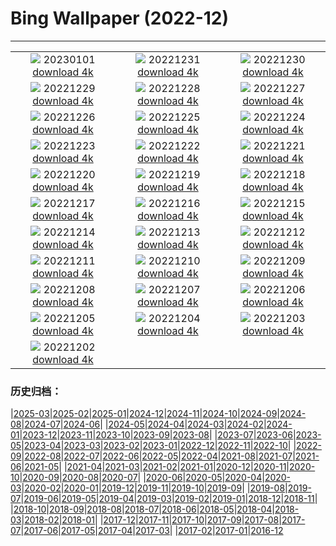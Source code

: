 # Bing Wallpaper (2022-12)
**************
| | | |
| :----: | :----: | :----: |
| ![](https://www.bing.com/th?id=OHR.NorwayNYD_EN-IN6052154590_1920x1080.jpg) 20230101 [download 4k](https://www.bing.com/th?id=OHR.NorwayNYD_EN-IN6052154590_UHD.jpg) | ![](https://www.bing.com/th?id=OHR.SydneyNYE_EN-IN5785868049_1920x1080.jpg) 20221231 [download 4k](https://www.bing.com/th?id=OHR.SydneyNYE_EN-IN5785868049_UHD.jpg) | ![](https://www.bing.com/th?id=OHR.ChalkRock_EN-IN5344251855_1920x1080.jpg) 20221230 [download 4k](https://www.bing.com/th?id=OHR.ChalkRock_EN-IN5344251855_UHD.jpg) |
| ![](https://www.bing.com/th?id=OHR.ButterflyEffect_EN-IN8242290017_1920x1080.jpg) 20221229 [download 4k](https://www.bing.com/th?id=OHR.ButterflyEffect_EN-IN8242290017_UHD.jpg) | ![](https://www.bing.com/th?id=OHR.ChiesaBianca_EN-IN7871621684_1920x1080.jpg) 20221228 [download 4k](https://www.bing.com/th?id=OHR.ChiesaBianca_EN-IN7871621684_UHD.jpg) | ![](https://www.bing.com/th?id=OHR.NagarholeNationalPark_EN-IN4004440507_1920x1080.jpg) 20221227 [download 4k](https://www.bing.com/th?id=OHR.NagarholeNationalPark_EN-IN4004440507_UHD.jpg) |
| ![](https://www.bing.com/th?id=OHR.BeverleyWestwood_EN-IN6607580753_1920x1080.jpg) 20221226 [download 4k](https://www.bing.com/th?id=OHR.BeverleyWestwood_EN-IN6607580753_UHD.jpg) | ![](https://www.bing.com/th?id=OHR.ChristmasSouvenir_EN-IN6036619973_1920x1080.jpg) 20221225 [download 4k](https://www.bing.com/th?id=OHR.ChristmasSouvenir_EN-IN6036619973_UHD.jpg) | ![](https://www.bing.com/th?id=OHR.AmalgaTree_EN-IN0530683542_1920x1080.jpg) 20221224 [download 4k](https://www.bing.com/th?id=OHR.AmalgaTree_EN-IN0530683542_UHD.jpg) |
| ![](https://www.bing.com/th?id=OHR.GentooGrievances_EN-IN9723254322_1920x1080.jpg) 20221223 [download 4k](https://www.bing.com/th?id=OHR.GentooGrievances_EN-IN9723254322_UHD.jpg) | ![](https://www.bing.com/th?id=OHR.TreeGaleriesLafayette_EN-IN7621301328_1920x1080.jpg) 20221222 [download 4k](https://www.bing.com/th?id=OHR.TreeGaleriesLafayette_EN-IN7621301328_UHD.jpg) | ![](https://www.bing.com/th?id=OHR.SolarHalo_EN-IN7169031436_1920x1080.jpg) 20221221 [download 4k](https://www.bing.com/th?id=OHR.SolarHalo_EN-IN7169031436_UHD.jpg) |
| ![](https://www.bing.com/th?id=OHR.PalaceBelvedere_EN-IN3313167827_1920x1080.jpg) 20221220 [download 4k](https://www.bing.com/th?id=OHR.PalaceBelvedere_EN-IN3313167827_UHD.jpg) | ![](https://www.bing.com/th?id=OHR.DudhsagarFallsGoa_EN-IN2838572674_1920x1080.jpg) 20221219 [download 4k](https://www.bing.com/th?id=OHR.DudhsagarFallsGoa_EN-IN2838572674_UHD.jpg) | ![](https://www.bing.com/th?id=OHR.SouthBeach_EN-IN4520552112_1920x1080.jpg) 20221218 [download 4k](https://www.bing.com/th?id=OHR.SouthBeach_EN-IN4520552112_UHD.jpg) |
| ![](https://www.bing.com/th?id=OHR.GlacierGoats_EN-IN4281118951_1920x1080.jpg) 20221217 [download 4k](https://www.bing.com/th?id=OHR.GlacierGoats_EN-IN4281118951_UHD.jpg) | ![](https://www.bing.com/th?id=OHR.AtlantaLights_EN-IN2588307619_1920x1080.jpg) 20221216 [download 4k](https://www.bing.com/th?id=OHR.AtlantaLights_EN-IN2588307619_UHD.jpg) | ![](https://www.bing.com/th?id=OHR.Borovets_EN-IN7206985735_1920x1080.jpg) 20221215 [download 4k](https://www.bing.com/th?id=OHR.Borovets_EN-IN7206985735_UHD.jpg) |
| ![](https://www.bing.com/th?id=OHR.BambooTreesIndiaa_EN-IN7883672164_1920x1080.jpg) 20221214 [download 4k](https://www.bing.com/th?id=OHR.BambooTreesIndiaa_EN-IN7883672164_UHD.jpg) | ![](https://www.bing.com/th?id=OHR.InstagramHallstatt_EN-IN6602551529_1920x1080.jpg) 20221213 [download 4k](https://www.bing.com/th?id=OHR.InstagramHallstatt_EN-IN6602551529_UHD.jpg) | ![](https://www.bing.com/th?id=OHR.PoinsettiaDay_EN-IN6279434401_1920x1080.jpg) 20221212 [download 4k](https://www.bing.com/th?id=OHR.PoinsettiaDay_EN-IN6279434401_UHD.jpg) |
| ![](https://www.bing.com/th?id=OHR.KilimanjaroElephants_EN-IN6906961190_1920x1080.jpg) 20221211 [download 4k](https://www.bing.com/th?id=OHR.KilimanjaroElephants_EN-IN6906961190_UHD.jpg) | ![](https://www.bing.com/th?id=OHR.SaltDesert_EN-IN5897824225_1920x1080.jpg) 20221210 [download 4k](https://www.bing.com/th?id=OHR.SaltDesert_EN-IN5897824225_UHD.jpg) | ![](https://www.bing.com/th?id=OHR.NorwayMuskox_EN-IN5607249658_1920x1080.jpg) 20221209 [download 4k](https://www.bing.com/th?id=OHR.NorwayMuskox_EN-IN5607249658_UHD.jpg) |
| ![](https://www.bing.com/th?id=OHR.FlorenceAerial_EN-IN4763855032_1920x1080.jpg) 20221208 [download 4k](https://www.bing.com/th?id=OHR.FlorenceAerial_EN-IN4763855032_UHD.jpg) | ![](https://www.bing.com/th?id=OHR.TangleCreekFalls_EN-IN3958991775_1920x1080.jpg) 20221207 [download 4k](https://www.bing.com/th?id=OHR.TangleCreekFalls_EN-IN3958991775_UHD.jpg) | ![](https://www.bing.com/th?id=OHR.GreatEgret_EN-IN2439727848_1920x1080.jpg) 20221206 [download 4k](https://www.bing.com/th?id=OHR.GreatEgret_EN-IN2439727848_UHD.jpg) |
| ![](https://www.bing.com/th?id=OHR.StNick_EN-IN7060176985_1920x1080.jpg) 20221205 [download 4k](https://www.bing.com/th?id=OHR.StNick_EN-IN7060176985_UHD.jpg) | ![](https://www.bing.com/th?id=OHR.IndianNavyDay_EN-IN3784147092_1920x1080.jpg) 20221204 [download 4k](https://www.bing.com/th?id=OHR.IndianNavyDay_EN-IN3784147092_UHD.jpg) | ![](https://www.bing.com/th?id=OHR.MiamiDT_EN-IN6260623048_1920x1080.jpg) 20221203 [download 4k](https://www.bing.com/th?id=OHR.MiamiDT_EN-IN6260623048_UHD.jpg) |
| ![](https://www.bing.com/th?id=OHR.BraidedRiverDelta_EN-IN5851302414_1920x1080.jpg) 20221202 [download 4k](https://www.bing.com/th?id=OHR.BraidedRiverDelta_EN-IN5851302414_UHD.jpg) |  |  |

### 历史归档：

|[2025-03](2025-03/2025-03.md)|[2025-02](2025-02/2025-02.md)|[2025-01](2025-01/2025-01.md)|[2024-12](2024-12/2024-12.md)|[2024-11](2024-11/2024-11.md)|[2024-10](2024-10/2024-10.md)|[2024-09](2024-09/2024-09.md)|[2024-08](2024-08/2024-08.md)|[2024-07](2024-07/2024-07.md)|[2024-06](2024-06/2024-06.md)|
|[2024-05](2024-05/2024-05.md)|[2024-04](2024-04/2024-04.md)|[2024-03](2024-03/2024-03.md)|[2024-02](2024-02/2024-02.md)|[2024-01](2024-01/2024-01.md)|[2023-12](2023-12/2023-12.md)|[2023-11](2023-11/2023-11.md)|[2023-10](2023-10/2023-10.md)|[2023-09](2023-09/2023-09.md)|[2023-08](2023-08/2023-08.md)|
|[2023-07](2023-07/2023-07.md)|[2023-06](2023-06/2023-06.md)|[2023-05](2023-05/2023-05.md)|[2023-04](2023-04/2023-04.md)|[2023-03](2023-03/2023-03.md)|[2023-02](2023-02/2023-02.md)|[2023-01](2023-01/2023-01.md)|[2022-12](2022-12/2022-12.md)|[2022-11](2022-11/2022-11.md)|[2022-10](2022-10/2022-10.md)|
|[2022-09](2022-09/2022-09.md)|[2022-08](2022-08/2022-08.md)|[2022-07](2022-07/2022-07.md)|[2022-06](2022-06/2022-06.md)|[2022-05](2022-05/2022-05.md)|[2022-04](2022-04/2022-04.md)|[2021-08](2021-08/2021-08.md)|[2021-07](2021-07/2021-07.md)|[2021-06](2021-06/2021-06.md)|[2021-05](2021-05/2021-05.md)|
|[2021-04](2021-04/2021-04.md)|[2021-03](2021-03/2021-03.md)|[2021-02](2021-02/2021-02.md)|[2021-01](2021-01/2021-01.md)|[2020-12](2020-12/2020-12.md)|[2020-11](2020-11/2020-11.md)|[2020-10](2020-10/2020-10.md)|[2020-09](2020-09/2020-09.md)|[2020-08](2020-08/2020-08.md)|[2020-07](2020-07/2020-07.md)|
|[2020-06](2020-06/2020-06.md)|[2020-05](2020-05/2020-05.md)|[2020-04](2020-04/2020-04.md)|[2020-03](2020-03/2020-03.md)|[2020-02](2020-02/2020-02.md)|[2020-01](2020-01/2020-01.md)|[2019-12](2019-12/2019-12.md)|[2019-11](2019-11/2019-11.md)|[2019-10](2019-10/2019-10.md)|[2019-09](2019-09/2019-09.md)|
|[2019-08](2019-08/2019-08.md)|[2019-07](2019-07/2019-07.md)|[2019-06](2019-06/2019-06.md)|[2019-05](2019-05/2019-05.md)|[2019-04](2019-04/2019-04.md)|[2019-03](2019-03/2019-03.md)|[2019-02](2019-02/2019-02.md)|[2019-01](2019-01/2019-01.md)|[2018-12](2018-12/2018-12.md)|[2018-11](2018-11/2018-11.md)|
|[2018-10](2018-10/2018-10.md)|[2018-09](2018-09/2018-09.md)|[2018-08](2018-08/2018-08.md)|[2018-07](2018-07/2018-07.md)|[2018-06](2018-06/2018-06.md)|[2018-05](2018-05/2018-05.md)|[2018-04](2018-04/2018-04.md)|[2018-03](2018-03/2018-03.md)|[2018-02](2018-02/2018-02.md)|[2018-01](2018-01/2018-01.md)|
|[2017-12](2017-12/2017-12.md)|[2017-11](2017-11/2017-11.md)|[2017-10](2017-10/2017-10.md)|[2017-09](2017-09/2017-09.md)|[2017-08](2017-08/2017-08.md)|[2017-07](2017-07/2017-07.md)|[2017-06](2017-06/2017-06.md)|[2017-05](2017-05/2017-05.md)|[2017-04](2017-04/2017-04.md)|[2017-03](2017-03/2017-03.md)|
|[2017-02](2017-02/2017-02.md)|[2017-01](2017-01/2017-01.md)|[2016-12](2016-12/2016-12.md)